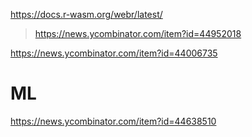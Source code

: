 https://docs.r-wasm.org/webr/latest/
> https://news.ycombinator.com/item?id=44952018

https://news.ycombinator.com/item?id=44006735

# ML
https://news.ycombinator.com/item?id=44638510